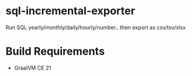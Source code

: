 # sql-incremental-exporter
Run SQL yearly/monthly/daily/hourly/number.. then export as csv/tsv/xlsx


# Build Requirements
* GraalVM CE 21

